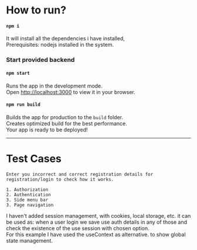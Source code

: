 # How to run?

#### `npm i`
It will install all the dependencies i have installed,\
Prerequisites: nodejs installed in the system.

### Start provided backend



#### `npm start`

Runs the app in the development mode.\
Open [http://localhost:3000](http://localhost:3000) to view it in your browser.

#### `npm run build`

Builds the app for production to the `build` folder.\
Creates optimized build for the best performance.\
Your app is ready to be deployed!


---
# Test Cases 
	Enter you incorrect and correct registration details for registration/login to check how it works.

	1. Authorization
	2. Authentication
	3. Side menu bar
	3. Page navigation

I haven't added session management, with cookies, local storage, etc. it can be used as: when a user login we save use auth details in any of those and check the existence of the use session with chosen option.\
For this example I have used the useContext as alternative. to show global state management.